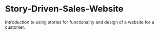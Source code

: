 # Story-Driven-Sales-Website

Introduction to using stories for functionality and design of a website for a customer.
